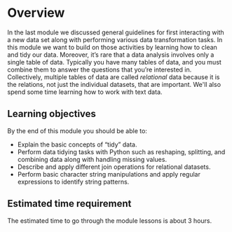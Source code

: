 # Overview

In the last module we discussed general guidelines for first interacting with a new data set along with performing various data transformation tasks. In this module we want to build on those activities by learning how to clean and tidy our data. Moreover, it’s rare that a data analysis involves only a single table of data. Typically you have many tables of data, and you must combine them to answer the questions that you’re interested in. Collectively, multiple tables of data are called *relational* data because it is the relations, not just the individual datasets, that are important. We'll also spend some time learning how to work with text data.

## Learning objectives

By the end of this module you should be able to:

- Explain the basic concepts of “tidy” data.
- Perform data tidying tasks with Python such as reshaping, splitting, and combining data along with handling missing values.
- Describe and apply different join operations for relational datasets.
- Perform basic character string manipulations and apply regular expressions to identify string patterns.

## Estimated time requirement

The estimated time to go through the module lessons is about 3 hours.
